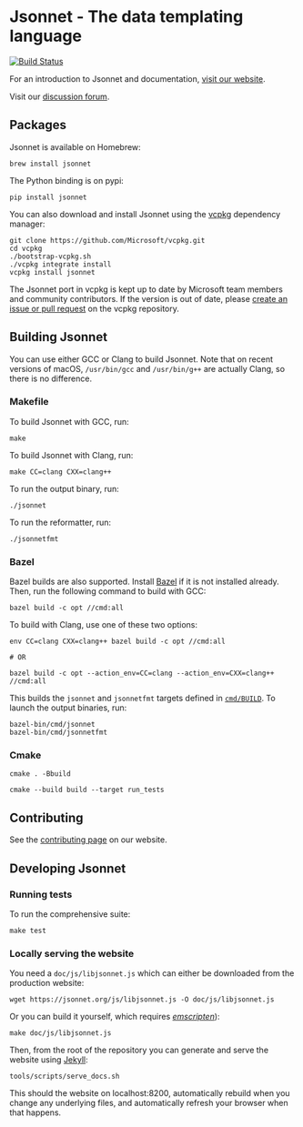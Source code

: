 # Jsonnet - The data templating language

[![Build Status](https://travis-ci.org/google/jsonnet.svg?branch=master)](https://travis-ci.org/google/jsonnet)

For an introduction to Jsonnet and documentation,
[visit our website](http://jsonnet.org).

Visit our [discussion forum](https://groups.google.com/forum/#!forum/jsonnet).

## Packages

Jsonnet is available on Homebrew:

```
brew install jsonnet
```

The Python binding is on pypi:

```
pip install jsonnet
```

You can also download and install Jsonnet using the [vcpkg](https://github.com/Microsoft/vcpkg/)
dependency manager:

```
git clone https://github.com/Microsoft/vcpkg.git
cd vcpkg
./bootstrap-vcpkg.sh
./vcpkg integrate install
vcpkg install jsonnet
```

The Jsonnet port in vcpkg is kept up to date by Microsoft team members and community contributors.
If the version is out of date, please [create an issue or pull
request](https://github.com/Microsoft/vcpkg) on the vcpkg repository.

## Building Jsonnet

You can use either GCC or Clang to build Jsonnet. Note that on recent versions
of macOS, `/usr/bin/gcc` and `/usr/bin/g++` are actually Clang, so there is no
difference.

### Makefile

To build Jsonnet with GCC, run:

```
make
```

To build Jsonnet with Clang, run:

```
make CC=clang CXX=clang++
```

To run the output binary, run:

```
./jsonnet
```

To run the reformatter, run:

```
./jsonnetfmt
```

### Bazel

Bazel builds are also supported.
Install [Bazel](https://www.bazel.io/versions/master/docs/install.html) if it is
not installed already. Then, run the following command to build with GCC:

```
bazel build -c opt //cmd:all
```

To build with Clang, use one of these two options:

```
env CC=clang CXX=clang++ bazel build -c opt //cmd:all

# OR

bazel build -c opt --action_env=CC=clang --action_env=CXX=clang++ //cmd:all
```

This builds the `jsonnet` and `jsonnetfmt` targets defined in [`cmd/BUILD`](./cmd/BUILD). To launch
the output binaries, run:

```
bazel-bin/cmd/jsonnet
bazel-bin/cmd/jsonnetfmt
```


### Cmake


```
cmake . -Bbuild
```

```
cmake --build build --target run_tests
```

## Contributing

See the [contributing page](http://jsonnet.org/contributing.html) on our website.


## Developing Jsonnet

### Running tests

To run the comprehensive suite:

```
make test
```


### Locally serving the website

You need a `doc/js/libjsonnet.js` which can either be downloaded from the
production website:

```
wget https://jsonnet.org/js/libjsonnet.js -O doc/js/libjsonnet.js
```

Or you can build it yourself, which requires [_emscripten_](https://emscripten.org/)):

```
make doc/js/libjsonnet.js
```

Then, from the root of the repository you can generate and serve the website using
[Jekyll](https://jekyllrb.com/):

```
tools/scripts/serve_docs.sh
```

This should the website on localhost:8200, automatically rebuild when you change any underlying
files, and automatically refresh your browser when that happens.
